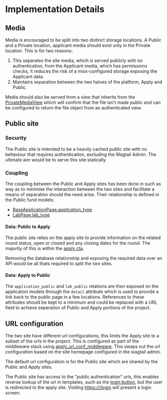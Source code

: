 # Implementation Details

## Media

Media is encouraged to be split into two distinct storage locations. A Public and a Private location, applicant media should exist only in the Private location. This is for two reasons:

1. This separates the site media, which is served publicly with no authentication, from the Applicant media, which has permissions checks, it reduces the risk of a miss-configured storage exposing the Applicant data.
2. Maintains separation between the two halves of the platform, Apply and Public.

Media should also be served from a view that inherits from the [PrivateMediaView](https://github.com/HyphaApp/hypha/blob/main/hypha/apply/utils/storage.py) which will confirm that the file isn't made public and can be configured to return the file object from an authenticated view.

## Public site

### Security

The Public site is intended to be a heavily cached public site with no behaviour that requires authentication, excluding the Wagtail Admin. The ultimate aim would be to serve this site statically.

### Coupling

The coupling between the Public and Apply sites has been done in such as way as to minimise the interaction between the two sites and facilitate a means of separation should the need arise. Their relationship is defined in the Public fund models:

* [BaseApplicationPage.application\_type](https://github.com/HyphaApp/hypha/blob/main/hypha/public/funds/models.py)
* [LabPage.lab\_type](https://github.com/HyphaApp/hypha/blob/main/hypha/public/funds/models.py)

#### Data: Public to Apply

The public site relies on the apply site to provide information on the related round status, open or closed and any closing dates for the round. The majority of this is within the [apply cta](https://github.com/HyphaApp/hypha/blob/main/hypha/public/funds/templates/public_funds/includes/fund_apply_cta.html).

Removing the database relationship and exposing the required data over an API would be all thats required to split the two sites.

#### Data: Apply to Public

The `application_public` and `lab_public` relations are then exposed on the application models through the `detail` attribute which is used to provide a link back to the public page in a few locations. References to these attributes should be kept to a minimum and could be replaced with a URL field to achieve seperation of Public and Apply portions of the project.

## URL configuration

The two site have different url configurations, this limits the Apply site to a subset of the urls in the project. This is configured as part of the middleware stack using [apply\_url\_conf\_middleware](https://github.com/HyphaApp/hypha/blob/main/hypha/apply/middleware.py). This swaps out the url configuration based on the site homepage configured in the wagtail admin.

The default url configuration is for the Public site which are shared by the Public and Apply sites.

The Public site has access to the "public authentication" urls, this enables reverse lookup of the url in templates, such as the [login button](https://github.com/HyphaApp/hypha/blob/main/hypha/public/utils/templates/utils/includes/login_button.html), but the user is redirected to the apply site. Visiting [https:///login](https:///login) will present a login screen.

